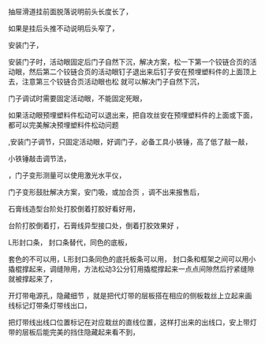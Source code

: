 抽屉滑道挂前面脱落说明前头长度长了，

如果是挂后头推不动说明后头窄了，

安装门子，

安装门子时，活动眼固定后门子自然下沉，解决方案，松一下第一个铰链合页的活动眼，然后第二个铰链合页的活动眼钉子退出来后钉子安在预埋塑料件的上面顶上去，注意第三个铰链合页活动眼也松 就可以解决门子自然下沉，

门子调试时需要固定活动眼，不能固定死眼，

如果活动眼预埋塑料件松动可以退出来，把自攻丝安在预埋塑料件的上面或下面，都可以完美解决预埋塑料件松动问题


,安装门子调节，只固定活动眼，好调门子，必备工具小铁锤，高了低了敲一敲，


小铁锤敲击调节法，




，门子变形测量可以使用激光水平仪，


门子变形鼓肚解决方案，安门吸，或加合页 ，调不出来报售后，


石膏线造型台阶处打胶倒着打胶好看好用，



台阶打胶倒着打，石膏线异型接口处，倒着打胶效果好 ，


L形封口条，
封口条替代，同色的底板，

套色的不可以用，L形封口条同色的底托板条可以用，
封口条和框架之间可以用小撬棍撑起来，调缝隙用，方法松动3公分钉用撬棍撑起来一点点间隙然后拧紧缝隙就被撑起来了，





开灯带电源孔，隐藏细节 ，就是把代灯带的层板搭在相应的侧板栽丝上立起来画线标记灯带条灯带线出口，

把灯带线出线口位置标记在对应栽丝的直线位置，这样打出来的出线口，安上带灯带的层板后能完美的挡住隐藏起来看不到，































 
